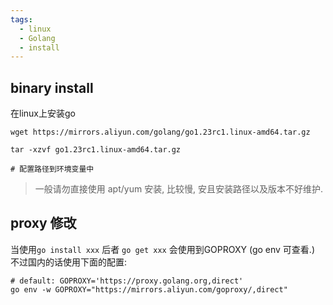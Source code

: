 ```yaml
---
tags:
  - linux
  - Golang
  - install
---
```


## binary install
在linux上安装go
```shell
wget https://mirrors.aliyun.com/golang/go1.23rc1.linux-amd64.tar.gz

tar -xzvf go1.23rc1.linux-amd64.tar.gz

# 配置路径到环境变量中

```

> 一般请勿直接使用 apt/yum 安装, 比较慢, 安且安装路径以及版本不好维护.


## proxy 修改

当使用`go install xxx` 后者 `go get xxx` 会使用到GOPROXY (go env 可查看.)
不过国内的话使用下面的配置:

```
# default: GOPROXY='https://proxy.golang.org,direct'
go env -w GOPROXY="https://mirrors.aliyun.com/goproxy/,direct"
```




